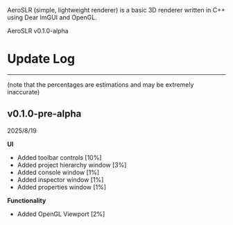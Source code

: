 AeroSLR (simple, lightweight renderer) is a basic 3D renderer written in C++ using Dear ImGUI and OpenGL.

AeroSLR v0.1.0-alpha

# Update Log
<hr>

(note that the percentages are estimations and may be extremely inaccurate)

## v0.1.0-pre-alpha

2025/8/19

**UI**

- Added toolbar controls [10%]
- Added project hierarchy window [3%]
- Added console window [1%]
- Added inspector window [1%]
- Added properties window [1%]

**Functionality**
- Added OpenGL Viewport [2%]
